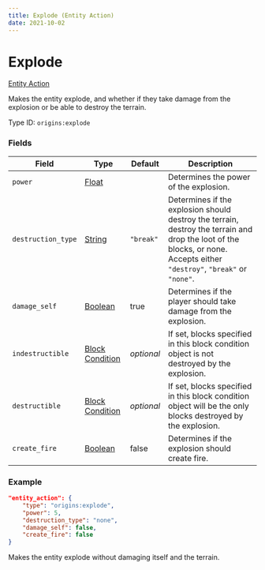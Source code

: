 ```yaml
---
title: Explode (Entity Action)
date: 2021-10-02
---
```

# Explode

[Entity Action](../entity_actions.md)

Makes the entity explode, and whether if they take damage from the explosion or be able to destroy the terrain.

Type ID: `origins:explode`

### Fields

Field | Type | Default | Description
------|------|---------|-------------
`power` | [Float](../data_types/float.md) | | Determines the power of the explosion.
`destruction_type` | [String](../data_types/string.md) | `"break"` | Determines if the explosion should destroy the terrain, destroy the terrain and drop the loot of the blocks, or none. Accepts either `"destroy"`, `"break"` or `"none"`.
`damage_self` | [Boolean](../data_types/boolean.md) | true | Determines if the player should take damage from the explosion.
`indestructible` | [Block Condition](../block_conditions.md) | _optional_ | If set, blocks specified in this block condition object is not destroyed by the explosion.
`destructible` | [Block Condition](../block_conditions.md) | _optional_ | If set, blocks specified in this block condition object will be the only blocks destroyed by the explosion.
`create_fire` | [Boolean](../data_types/boolean.md) | false | Determines if the explosion should create fire.

### Example
```json
"entity_action": {
    "type": "origins:explode",
    "power": 5,
    "destruction_type": "none",
    "damage_self": false,
    "create_fire": false
}
```
Makes the entity explode without damaging itself and the terrain.